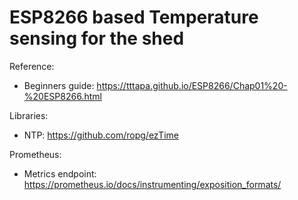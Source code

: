 # ESP8266 based Temperature sensing for the shed

Reference:

* Beginners guide: https://tttapa.github.io/ESP8266/Chap01%20-%20ESP8266.html

Libraries:
* NTP: https://github.com/ropg/ezTime

Prometheus:
* Metrics endpoint: https://prometheus.io/docs/instrumenting/exposition_formats/
